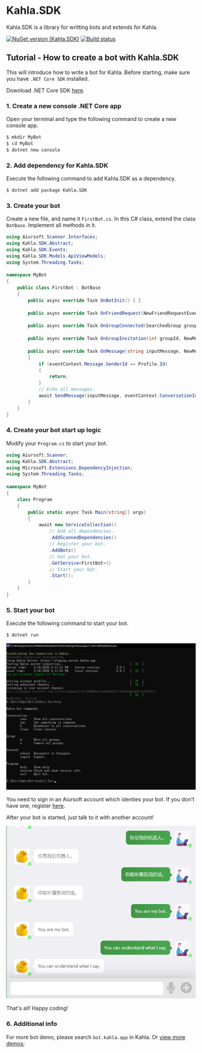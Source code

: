 # Kahla.SDK

Kahla.SDK is a library for writting bots and extends for Kahla.

[![NuGet version (Kahla.SDK)](https://img.shields.io/nuget/v/Kahla.SDK.svg?style=flat-square)](https://www.nuget.org/packages/Kahla.SDK/)
[![Build status](https://dev.azure.com/aiursoft/Star/_apis/build/status/Kahla%20Server%20Build)](https://dev.azure.com/aiursoft/Star/_build/latest?definitionId=6)

## Tutorial - How to create a bot with Kahla.SDK

This will introduce how to write a bot for Kahla. Before starting, make sure you have `.NET Core SDK` installed.

Download .NET Core SDK [here](http://dot.net).

### 1. Create a new console .NET Core app

Open your terminal and type the following command to create a new console app.

```bash
$ mkdir MyBot
$ cd MyBot
$ dotnet new console
```

### 2. Add dependency for Kahla.SDK

Execute the following command to add Kahla.SDK as a dependency.

```bash
$ dotnet add package Kahla.SDK
```

### 3. Create your bot

Create a new file, and name it `FirstBot.cs`. In this C# class, extend the class `BotBase`. Implement all methods in it.

```csharp
using Aiursoft.Scanner.Interfaces;
using Kahla.SDK.Abstract;
using Kahla.SDK.Events;
using Kahla.SDK.Models.ApiViewModels;
using System.Threading.Tasks;

namespace MyBot
{
    public class FirstBot : BotBase
    {
        public async override Task OnBotInit() { }

        public async override Task OnFriendRequest(NewFriendRequestEvent arg) { }

        public async override Task OnGroupConnected(SearchedGroup group) { }

        public async override Task OnGroupInvitation(int groupId, NewMessageEvent eventContext) { }

        public async override Task OnMessage(string inputMessage, NewMessageEvent eventContext) 
        {
            if (eventContext.Message.SenderId == Profile.Id)
            {
                return;
            }
            // Echo all messages.
            await SendMessage(inputMessage, eventContext.ConversationId, eventContext.AESKey);
        }
    }
}
```

### 4. Create your bot start up logic

Modify your `Program.cs` to start your bot.

```csharp
using Aiursoft.Scanner;
using Kahla.SDK.Abstract;
using Microsoft.Extensions.DependencyInjection;
using System.Threading.Tasks;

namespace MyBot
{
    class Program
    {
        public static async Task Main(string[] args)
        {
            await new ServiceCollection()
                // Add all dependencies.
                .AddScannedDependencies()
                // Register your bot.
                .AddBots()
                // Get your bot.
                .GetService<FirstBot>()
                // Start your bot.
                .Start();
        }
    }
}

```

### 5. Start your bot

Execute the following command to start your bot.

```bash
$ dotnet run
```

![demo](https://github.com/AiursoftWeb/Kahla/raw/dev/Kahla.SDK/Pics/rundemo.png)


You need to sign in an Aiursoft account which identies your bot. If you don't have one, register [here](https://server.kahla.app/Auth/GoRegister).

After your bot is started, just talk to it with another account!

![demo](https://github.com/AiursoftWeb/Kahla/raw/dev/Kahla.SDK/Pics/botchatdemo.png)

That's all! Happy coding!

### 6. Additional info

For more bot demo, please search `bot.kahla.app` in Kahla. Or [view more demos](https://github.com/AiursoftWeb/Kahla/tree/dev/Kahla.Bot/Bots);
